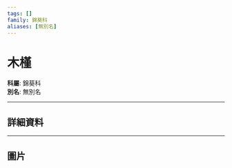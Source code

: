 ```yaml
---
tags: []
family: 錦葵科
aliases: [無別名]
---
```


# 木槿

**科屬**: 錦葵科  
**別名**: 無別名  

---

## 詳細資料


---

## 圖片
